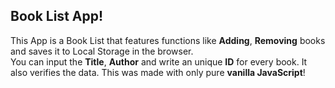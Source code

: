 ## Book List App!  
This App is a Book List that features functions like **Adding**, **Removing** books and saves it to Local Storage in the browser.  
You can input the **Title**, **Author** and write an unique **ID** for every book. It also verifies the data. This was made with only pure **vanilla JavaScript**!  
